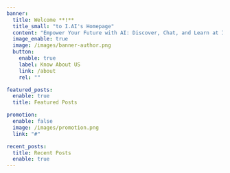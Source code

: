 ```yaml
---
banner:
  title: Welcome **!**
  title_small: "to I.AI's Homepage"
  content: "Empower Your Future with AI: Discover, Chat, and Learn at I.AI."
  image_enable: true
  image: /images/banner-author.png
  button:
    enable: true
    label: Know About US
    link: /about
    rel: ""

featured_posts:
  enable: true
  title: Featured Posts

promotion:
  enable: false
  image: /images/promotion.png
  link: "#"

recent_posts:
  title: Recent Posts
  enable: true
---
```

